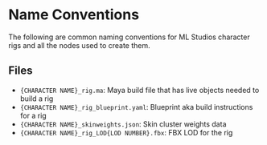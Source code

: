 # Name Conventions

The following are common naming conventions for ML Studios character rigs and all the nodes used to create them.

## Files

- `{CHARACTER NAME}_rig.ma`: Maya build file that has live objects needed to build a rig
- `{CHARACTER NAME}_rig_blueprint.yaml`: Blueprint aka build instructions for a rig
- `{CHARACTER NAME}_skinweights.json`: Skin cluster weights data
- `{CHARACTER NAME}_rig_LOD{LOD NUMBER}.fbx`: FBX LOD for the rig
